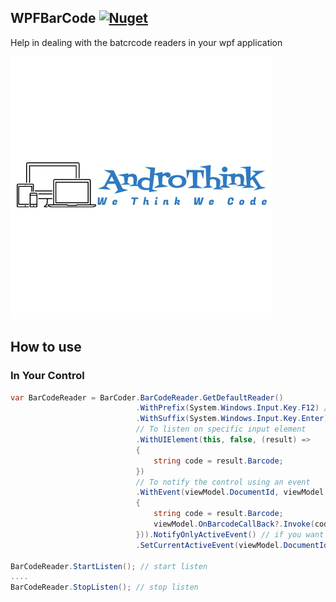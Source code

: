 ## WPFBarCode [![Nuget](https://img.shields.io/nuget/v/AndroThink.Identity.PermissionsAuther)](https://www.nuget.org/packages/AndroThink.Identity.PermissionsAuther)
Help in dealing with the batcrcode readers in your wpf application

![](https://raw.githubusercontent.com/AndroThink/PermissionsAuther/main/AndroThink.Identity.PermissionsAuther/Images/andro_think.png)

## How to use 

 ### In Your Control
```c#
var BarCodeReader = BarCoder.BarCodeReader.GetDefaultReader()
                            .WithPrefix(System.Windows.Input.Key.F12) // Configuration for the reader device for the prefix key
                            .WithSuffix(System.Windows.Input.Key.Enter)  // Configuration for the reader device for the suffix key
                            // To listen on specific input element
                            .WithUIElement(this, false, (result) =>
                            {
                                string code = result.Barcode;
                            })
                            // To notify the control using an event
                            .WithEvent(viewModel.DocumentId, viewModel.DocumentId.ToString(), new BarCoder.BaseBarCodeEvent((result) =>
                            {
                                string code = result.Barcode;
                                viewModel.OnBarcodeCallBack?.Invoke(code);
                            })).NotifyOnlyActiveEvent() // if you want to notify the ui using only the event you register
                            .SetCurrentActiveEvent(viewModel.DocumentId); // determin the current active window/page by setting a unique identifier for it this id will be with the event result

BarCodeReader.StartListen(); // start listen
....
BarCodeReader.StopListen(); // stop listen

```
